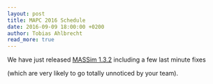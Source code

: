 ```yaml
---
layout: post
title: MAPC 2016 Schedule
date: 2016-09-09 18:00:00 +0200
author: Tobias Ahlbrecht
read_more: true
---
```


We have just released [MASSim 1.3.2](/2016/massim-2016-1.3.2-bin.tar.gz) including a few last minute fixes

(which are very likely to go totally unnoticed by your team).
